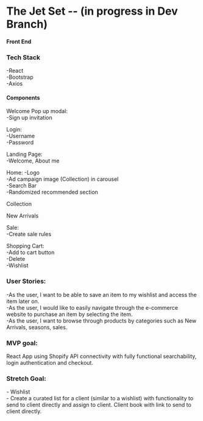 <h1>The Jet Set -- (in progress in Dev Branch)</h1> 
<h4>Front End</h4>

<h3>Tech Stack</h3>  
-React</br>
-Bootstrap</br>
-Axios</br>


<h4>Components</h4>
Welcome Pop up modal:</br>
  -Sign up invitation</br>

Login:</br>
  -Username</br>
  -Password</br>

Landing Page:</br>
  -Welcome, About me</br>

Home:
  -Logo</br>
  -Ad campaign image (Collection) in carousel</br>
  -Search Bar</br>
  -Randomized recommended section</br>

Collection</br>
		
New Arrivals</br>
	
Sale:</br>
  -Create sale rules</br>
  
Shopping Cart:</br>
  -Add to cart button</br>
  -Delete</br>
  -Wishlist</br>
  

<h3>User Stories:</h3>
-As the user, I want to be able to save an item to my wishlist and access the item later on. </br>
-As the user, I would like to easily navigate through the e-commerce website to purchase an item by selecting the item. </br>
-As the user, I want to browse through products by categories such as New Arrivals, seasons, sales. </br>


<h3>MVP goal:</h3>
React App using Shopify API connectivity with fully functional searchability, login authentication and checkout.


<h3>Stretch Goal:</h3>
- Wishlist </br>
- Create a curated list for a client (similar to a wishlist) with functionality to send to client directly and assign to client. Client book with link to send to client directly.
